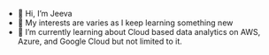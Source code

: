 - 👋 Hi, I’m Jeeva
- 👀 My interests are varies as I keep learning something new
- 🌱 I’m currently learning about Cloud based data analytics on AWS, Azure, and Google Cloud but not limited to it.

<!---
jeevasathyatheesars/jeevasathyatheesars is a ✨ special ✨ repository because its `README.md` (this file) appears on your GitHub profile.
You can click the Preview link to take a look at your changes.
--->
